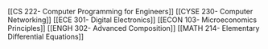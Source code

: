 [[CS 222- Computer Programming for Engineers]]
[[CYSE 230- Computer Networking]]
[[ECE 301- Digital Electronics]]
[[ECON 103- Microeconomics Principles]]
[[ENGH 302- Advanced Composition]]
[[MATH 214- Elementary Differential Equations]]